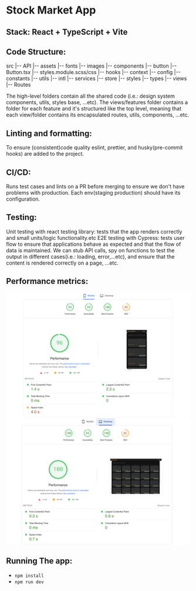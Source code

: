 # Stock Market App

## Stack: React + TypeScript + Vite

## Code Structure:

src
|-- API
|-- assets
|-- fonts
|-- images
|-- components
|-- button
|-- Button.tsx
|-- styles.module.scss/css
|-- hooks
|-- context
|-- config
|-- constants
|-- utils
|-- intl
|-- services
|-- store
|-- styles
|-- types
|-- views
|-- Routes

The high-level folders contain all the shared code (i.e.: design system components, utils, styles base, ...etc). The views/features folder contains a folder for each feature and it's structured like the top level, meaning that each view/folder contains its encapsulated routes, utils, components, ...etc.

## Linting and formatting:

To ensure (consistent)code quality eslint, prettier, and husky(pre-commit hooks) are added to the project.

## CI/CD:

Runs test cases and lints on a PR before merging to ensure we don't have problems with production. Each env(staging production) should have its configuration.

## Testing:

Unit testing with react testing library: tests that the app renders correctly and small units/logic functionality.etc
E2E testing with Cypress: tests user flow to ensure that applications behave as expected and that the flow of data is maintained. We can stub API calls, spy on functions to test the output in different cases(i.e.: loading, error,...etc), and ensure that the content is rendered correctly on a page, ...etc.

## Performance metrics:

![Mobile](https://github.com/Yomna-Raouf/stock-market-app/blob/main/mobile-performance.png?raw=true)
![Desktop](https://github.com/Yomna-Raouf/stock-market-app/blob/main/desktop-performance.png?raw=true)


## Running The app:

- `npm install`
- `npm run dev`
